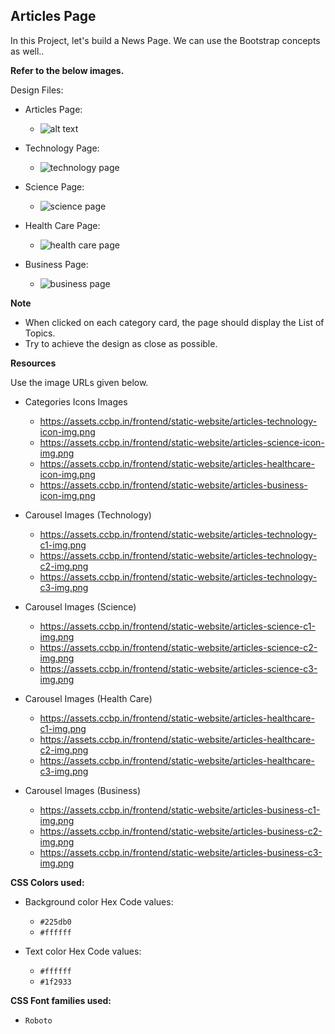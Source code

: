 ## Articles Page

In this Project, let's build a News Page. We can use the Bootstrap concepts as well..

**Refer to the below images.**


Design Files:

- Articles Page:

    - ![alt text](image-1.png)


- Technology Page:

    - ![technology page](image-2.png)

 
- Science Page:

    - ![science page](image-3.png)

 

- Health Care Page:

    - ![health care page](image-4.png)


- Business Page:

    - ![business page](image-5.png)

 

**Note**
- When clicked on each category card, the page should display the List of Topics.
- Try to achieve the design as close as possible.

**Resources**

Use the image URLs given below.


- Categories Icons Images
    - https://assets.ccbp.in/frontend/static-website/articles-technology-icon-img.png
    - https://assets.ccbp.in/frontend/static-website/articles-science-icon-img.png
    - https://assets.ccbp.in/frontend/static-website/articles-healthcare-icon-img.png
    - https://assets.ccbp.in/frontend/static-website/articles-business-icon-img.png

- Carousel Images (Technology)

    - https://assets.ccbp.in/frontend/static-website/articles-technology-c1-img.png
    - https://assets.ccbp.in/frontend/static-website/articles-technology-c2-img.png
    - https://assets.ccbp.in/frontend/static-website/articles-technology-c3-img.png

- Carousel Images (Science)

    - https://assets.ccbp.in/frontend/static-website/articles-science-c1-img.png
    - https://assets.ccbp.in/frontend/static-website/articles-science-c2-img.png
    - https://assets.ccbp.in/frontend/static-website/articles-science-c3-img.png

- Carousel Images (Health Care)

    - https://assets.ccbp.in/frontend/static-website/articles-healthcare-c1-img.png
    - https://assets.ccbp.in/frontend/static-website/articles-healthcare-c2-img.png
    - https://assets.ccbp.in/frontend/static-website/articles-healthcare-c3-img.png

- Carousel Images (Business)

    - https://assets.ccbp.in/frontend/static-website/articles-business-c1-img.png
    - https://assets.ccbp.in/frontend/static-website/articles-business-c2-img.png
    - https://assets.ccbp.in/frontend/static-website/articles-business-c3-img.png

**CSS Colors used:**

- Background color Hex Code values:
    - `#225db0`
    - `#ffffff`

- Text color Hex Code values:
    - `#ffffff`
    - `#1f2933`

**CSS Font families used:**
- `Roboto`